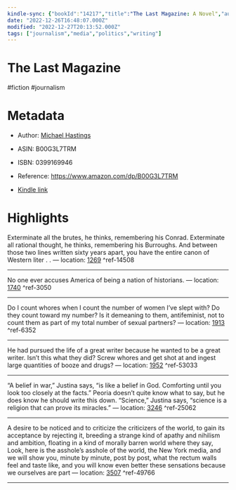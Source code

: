```yaml
---
kindle-sync: {"bookId":"14217","title":"The Last Magazine: A Novel","author":"Michael Hastings","asin":"B00G3L7TRM","lastAnnotatedDate":"2019-04-11","bookImageUrl":"https://m.media-amazon.com/images/I/819oeJKp3wL._SY160.jpg","highlightsCount":6}
date: "2022-12-26T16:48:07.000Z"
modified: "2022-12-27T20:13:52.000Z"
tags: ["journalism","media","politics","writing"]
---
```

# The Last Magazine

#fiction #journalism 

# Metadata

* Author: [Michael Hastings](https://www.amazon.com/Michael-Hastings/e/B001JRZZ4E/ref=dp_byline_cont_ebooks_1)

* ASIN: B00G3L7TRM

* ISBN: 0399169946

* Reference: <https://www.amazon.com/dp/B00G3L7TRM>

* [Kindle link](kindle://book?action=open&asin=B00G3L7TRM)

# Highlights

Exterminate all the brutes, he thinks, remembering his Conrad. Exterminate all rational thought, he thinks, remembering his Burroughs. And between those two lines written sixty years apart, you have the entire canon of Western liter . . — location: [1269](kindle://book?action=open&asin=B00G3L7TRM&location=1269) ^ref-14508

---

No one ever accuses America of being a nation of historians. — location: [1740](kindle://book?action=open&asin=B00G3L7TRM&location=1740) ^ref-3050

---

Do I count whores when I count the number of women I’ve slept with? Do they count toward my number? Is it demeaning to them, antifeminist, not to count them as part of my total number of sexual partners? — location: [1913](kindle://book?action=open&asin=B00G3L7TRM&location=1913) ^ref-6352

---

He had pursued the life of a great writer because he wanted to be a great writer. Isn’t this what they did? Screw whores and get shot at and ingest large quantities of booze and drugs? — location: [1952](kindle://book?action=open&asin=B00G3L7TRM&location=1952) ^ref-53033

---

“A belief in war,” Justina says, “is like a belief in God. Comforting until you look too closely at the facts.” Peoria doesn’t quite know what to say, but he does know he should write this down. “Science,” Justina says, “science is a religion that can prove its miracles.” — location: [3246](kindle://book?action=open&asin=B00G3L7TRM&location=3246) ^ref-25062

---

A desire to be noticed and to criticize the criticizers of the world, to gain its acceptance by rejecting it, breeding a strange kind of apathy and nihilism and ambition, floating in a kind of morally barren world where they say, Look, here is the asshole’s asshole of the world, the New York media, and we will show you, minute by minute, post by post, what the rectum walls feel and taste like, and you will know even better these sensations because we ourselves are part — location: [3507](kindle://book?action=open&asin=B00G3L7TRM&location=3507) ^ref-49766

---
